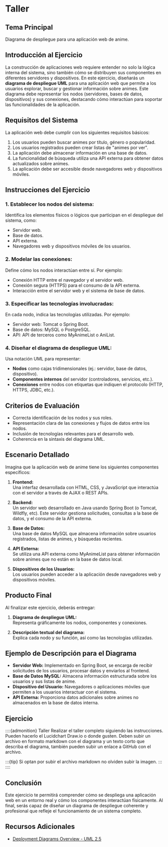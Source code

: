 # Taller

## Tema Principal

Diagrama de despliegue para una aplicación web de anime.

## Introducción al Ejercicio

La construcción de aplicaciones web requiere entender no solo la lógica interna del sistema, sino también cómo se distribuyen sus componentes en diferentes servidores y dispositivos. En este ejercicio, diseñarás un **diagrama de despliegue UML** para una aplicación web que permite a los usuarios explorar, buscar y gestionar información sobre animes. Este diagrama debe representar los nodos (servidores, bases de datos, dispositivos) y sus conexiones, destacando cómo interactúan para soportar las funcionalidades de la aplicación.

## Requisitos del Sistema

La aplicación web debe cumplir con los siguientes requisitos básicos:

1. Los usuarios pueden buscar animes por título, género o popularidad.
2. Los usuarios registrados pueden crear listas de "animes por ver".
3. La aplicación debe almacenar información en una base de datos.
4. La funcionalidad de búsqueda utiliza una API externa para obtener datos actualizados sobre animes.
5. La aplicación debe ser accesible desde navegadores web y dispositivos móviles.

## Instrucciones del Ejercicio

### 1. **Establecer los nodos del sistema:**  
   Identifica los elementos físicos o lógicos que participan en el despliegue del sistema, como:
   - Servidor web.
   - Base de datos.
   - API externa.
   - Navegadores web y dispositivos móviles de los usuarios.

### 2. **Modelar las conexiones:**  
   Define cómo los nodos interactúan entre sí. Por ejemplo:
   - Conexión HTTP entre el navegador y el servidor web.
   - Conexión segura (HTTPS) para el consumo de la API externa.
   - Interacción entre el servidor web y el sistema de base de datos.

### 3. **Especificar las tecnologías involucradas:**  
   En cada nodo, indica las tecnologías utilizadas. Por ejemplo:
   - Servidor web: Tomcat o Spring Boot.
   - Base de datos: MySQL o PostgreSQL.
   - API: API de terceros como MyAnimeList o AniList.

### 4. **Diseñar el diagrama de despliegue UML:**  
   Usa notación UML para representar:
   - **Nodos** como cajas tridimensionales (ej.: servidor, base de datos, dispositivo).
   - **Componentes internos** del servidor (controladores, servicios, etc.).
   - **Conexiones** entre nodos con etiquetas que indiquen el protocolo (HTTP, HTTPS, JDBC, etc.).

## Criterios de Evaluación

- Correcta identificación de los nodos y sus roles.
- Representación clara de las conexiones y flujos de datos entre los nodos.
- Inclusión de tecnologías relevantes para el desarrollo web.
- Coherencia en la sintaxis del diagrama UML.

## Escenario Detallado

Imagina que la aplicación web de anime tiene los siguientes componentes específicos:

1. **Frontend:**  
   Una interfaz desarrollada con HTML, CSS, y JavaScript que interactúa con el servidor a través de AJAX o REST APIs.

2. **Backend:**  
   Un servidor web desarrollado en Java usando Spring Boot (o Tomcat, Wildfly, etc). Este servidor gestiona solicitudes, consultas a la base de datos, y el consumo de la API externa.

3. **Base de Datos:**  
   Una base de datos MySQL que almacena información sobre usuarios registrados, listas de animes, y búsquedas recientes.

4. **API Externa:**  
   Se utiliza una API externa como MyAnimeList para obtener información sobre animes que no están en la base de datos local.

5. **Dispositivos de los Usuarios:**  
   Los usuarios pueden acceder a la aplicación desde navegadores web y dispositivos móviles.

## Producto Final

Al finalizar este ejercicio, deberás entregar:

1. **Diagrama de despliegue UML:**  
   Representa gráficamente los nodos, componentes y conexiones.

2. **Descripción textual del diagrama:**  
   Explica cada nodo y su función, así como las tecnologías utilizadas.

## Ejemplo de Descripción para el Diagrama

- **Servidor Web:** Implementado en Spring Boot, se encarga de recibir solicitudes de los usuarios, procesar datos y enviarlos al frontend.  
- **Base de Datos MySQL:** Almacena información estructurada sobre los usuarios y sus listas de anime.  
- **Dispositivo del Usuario:** Navegadores o aplicaciones móviles que permiten a los usuarios interactuar con el sistema.  
- **API Externa:** Proporciona datos adicionales sobre animes no almacenados en la base de datos interna.  

## Ejercicio

::::{admonition} Taller
Realizar el taller completo siguiendo las instrucciones. Pueden hacerlo el Lucidchart Draw.io o donde gusten. Deben subir un archivo en formato markdown con el diagrama y un texto corto que describa el diagrama, también pueden subir un enlace a GitHub con el archivo.

:::{tip}
Si optan por subir el archivo markdown no olviden subir la imagen.
:::
::::

## Conclusión

Este ejercicio te permitirá comprender cómo se despliega una aplicación web en un entorno real y cómo los componentes interactúan físicamente. Al final, serás capaz de diseñar un diagrama de despliegue coherente y profesional que refleje el funcionamiento de un sistema completo.

## Recursos Adicionales

- [Deployment Diagrams Overview - UML 2.5](https://www.uml-diagrams.org/deployment-diagrams-overview.html)